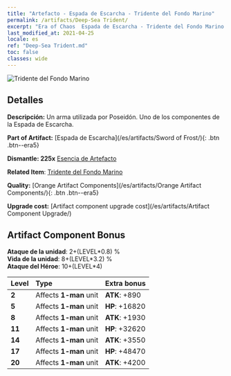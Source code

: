 ```yaml
---
title: "Artefacto - Espada de Escarcha - Tridente del Fondo Marino"
permalink: /artifacts/Deep-Sea Trident/
excerpt: "Era of Chaos  Espada de Escarcha - Tridente del Fondo Marino. Un arma utilizada por Poseidón. Uno de los componentes de la Espada de Escarcha."
last_modified_at: 2021-04-25
locale: es
ref: "Deep-Sea Trident.md"
toc: false
classes: wide
---
```


 ![Tridente del Fondo Marino](/images/t/artifact_40431.png)



## Detalles

 **Descripción:** Un arma utilizada por Poseidón. Uno de los componentes de la Espada de Escarcha.

 **Part of Artifact:** [Espada de Escarcha](/es/artifacts/Sword of Frost/){: .btn .btn--era5}

 **Dismantle: 225x** [Esencia de Artefacto](/ItemsES/con_905/)

 **Related Item**: [Tridente del Fondo Marino](/ItemsES/art_160/)

 **Quality:** [Orange Artifact Components](/es/artifacts/Orange Artifact Components/){: .btn .btn--era5}

 **Upgrade cost:** [Artifact component upgrade cost](/es/artifacts/Artifact Component Upgrade/)

## Artifact Component Bonus

  **Ataque de la unidad**: 2+(LEVEL\*0.8) %<br/>**Vida de la unidad**: 8+(LEVEL\*3.2) %<br/>**Ataque del Héroe**: 10+(LEVEL\*4)

  |  Level  | Type |    Extra bonus  | 
  |:--------|:-----|:----------------| 
  | **2** | Affects **1-man** unit | **ATK**: +890 | 
  | **5** | Affects **1-man** unit | **HP**: +16820 | 
  | **8** | Affects **1-man** unit | **ATK**: +1930 | 
  | **11** | Affects **1-man** unit | **HP**: +32620 | 
  | **14** | Affects **1-man** unit | **ATK**: +3550 | 
  | **17** | Affects **1-man** unit | **HP**: +48470 | 
  | **20** | Affects **1-man** unit | **ATK**: +4200 | 
